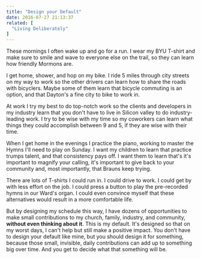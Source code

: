 ```yaml
---
title: "Design your Default"
date: 2016-07-27 21:13:37
related: [
  "Living Deliberately"
]
---
```


These mornings I often wake up and go for a run. I wear my BYU T-shirt and make sure to smile and wave to everyone else on the trail, so they can learn how friendly Mormons are.

I get home, shower, and hop on my bike. I ride 5 miles through city streets on my way to work so the other drivers can learn how to share the roads with bicyclers. Maybe some of them learn that bicycle commuting is an option, and that Dayton's a fine city to bike to work in.

At work I try my best to do top-notch work so the clients and developers in my industry learn that you don't have to live in Silicon valley to do industry-leading work. I try to be wise with my time so my coworkers can learn what things they could accomplish between 9 and 5, if they are wise with their time.

When I get home in the evenings I practice the piano, working to master the Hymns I'll need to play on Sunday. I want my children to learn that practice trumps talent, and that consistency pays off. I want them to learn that's it's important to magnify your calling, it's important to give back to your community and, most importantly, that Brauns keep trying.

There are lots of T-shirts I could run in. I could drive to work. I could get by with less effort on the job. I could press a button to play the pre-recorded hymns in our Ward's organ. I could even convince myself that these alternatives would result in a more comfortable life.

But by designing my schedule this way, I have dozens of opportunities to make small contributions to my church, family, industry, and community, **without even thinking about it**. This is my default. It's designed so that on my worst days, I can't help but still make a positive impact. You don't have to design your default like mine, but you should design it for something, because those small, invisible, daily contributions can add up to something big over time. And you get to decide what that something will be.
